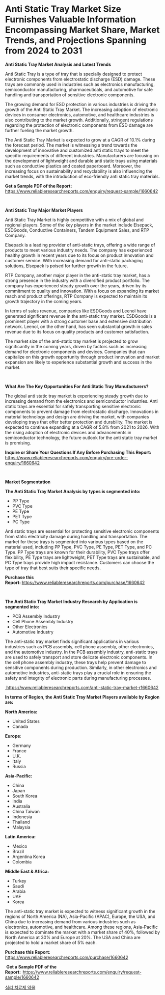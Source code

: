 <p><h1>Anti Static Tray Market Size Furnishes Valuable Information Encompassing Market Share, Market Trends, and Projections Spanning from 2024 to 2031</h1></p><p><strong>Anti Static Tray Market Analysis and Latest Trends</strong></p>
<p><p>Anti Static Tray is a type of tray that is specially designed to protect electronic components from electrostatic discharge (ESD) damage. These trays are commonly used in industries such as electronics manufacturing, semiconductor manufacturing, pharmaceuticals, and automotive for safe handling and transportation of sensitive electronic components.</p><p>The growing demand for ESD protection in various industries is driving the growth of the Anti Static Tray Market. The increasing adoption of electronic devices in consumer electronics, automotive, and healthcare industries is also contributing to the market growth. Additionally, stringent regulations regarding the protection of electronic components from ESD damage are further fueling the market growth.</p><p>The Anti Static Tray Market is expected to grow at a CAGR of 10.1% during the forecast period. The market is witnessing a trend towards the development of innovative and customized anti static trays to meet the specific requirements of different industries. Manufacturers are focusing on the development of lightweight and durable anti static trays using materials such as conductive plastics and coated paperboard. Moreover, the increasing focus on sustainability and recyclability is also influencing the market trends, with the introduction of eco-friendly anti static tray materials.</p></p>
<p><strong>Get a Sample PDF of the Report:&nbsp;</strong> <a href="https://www.reliableresearchreports.com/enquiry/request-sample/1660642">https://www.reliableresearchreports.com/enquiry/request-sample/1660642</a></p>
<p>&nbsp;</p>
<p><strong>Anti Static Tray Major Market Players</strong></p>
<p><p>Anti Static Tray Market is highly competitive with a mix of global and regional players. Some of the key players in the market include Elsepack, ESDGoods, Conductive Containers, Tandem Equipment Sales, and RTP Company.</p><p>Elsepack is a leading provider of anti-static trays, offering a wide range of products to meet various industry needs. The company has experienced healthy growth in recent years due to its focus on product innovation and customer service. With increasing demand for anti-static packaging solutions, Elsepack is poised for further growth in the future.</p><p>RTP Company, another major player in the anti-static tray market, has a strong presence in the industry with a diversified product portfolio. The company has experienced steady growth over the years, driven by its commitment to quality and innovation. With a focus on expanding its market reach and product offerings, RTP Company is expected to maintain its growth trajectory in the coming years.</p><p>In terms of sales revenue, companies like ESDGoods and Leenol have generated significant revenue in the anti-static tray market. ESDGoods is a prominent player with a strong customer base and extensive distribution network. Leenol, on the other hand, has seen substantial growth in sales revenue due to its focus on quality products and customer satisfaction.</p><p>The market size of the anti-static tray market is projected to grow significantly in the coming years, driven by factors such as increasing demand for electronic components and devices. Companies that can capitalize on this growth opportunity through product innovation and market expansion are likely to experience substantial growth and success in the market.</p></p>
<p>&nbsp;</p>
<p><strong>What Are The Key Opportunities For Anti Static Tray Manufacturers?</strong></p>
<p><p>The global anti static tray market is experiencing steady growth due to increasing demand from the electronics and semiconductor industries. Anti static trays are essential for safely transporting sensitive electronic components to prevent damage from electrostatic discharge. Innovations in material technology and design are driving the market, with companies developing trays that offer better protection and durability. The market is expected to continue expanding at a CAGR of 5.8% from 2021 to 2026. With the rising adoption of electronic devices and advancements in semiconductor technology, the future outlook for the anti static tray market is promising.</p></p>
<p><strong>Inquire or Share Your Questions If Any Before Purchasing This Report:</strong> <a href="https://www.reliableresearchreports.com/enquiry/pre-order-enquiry/1660642">https://www.reliableresearchreports.com/enquiry/pre-order-enquiry/1660642</a></p>
<p>&nbsp;</p>
<p><strong>Market Segmentation</strong></p>
<p><strong>The Anti Static Tray Market Analysis by types is segmented into:</strong></p>
<p><ul><li>PP Type</li><li>PVC Type</li><li>PE Type</li><li>PET Type</li><li>PC Type</li></ul></p>
<p><p>Anti static trays are essential for protecting sensitive electronic components from static electricity damage during handling and transportation. The market for these trays is segmented into various types based on the material used, including PP Type, PVC Type, PE Type, PET Type, and PC Type. PP Type trays are known for their durability, PVC Type trays offer flexibility, PE Type trays are lightweight, PET Type trays are sustainable, and PC Type trays provide high impact resistance. Customers can choose the type of tray that best suits their specific needs.</p></p>
<p><strong>Purchase this Report:&nbsp;</strong><a href="https://www.reliableresearchreports.com/purchase/1660642">https://www.reliableresearchreports.com/purchase/1660642</a></p>
<p>&nbsp;</p>
<p><strong>The Anti Static Tray Market Industry Research by Application is segmented into:</strong></p>
<p><ul><li>PCB Assembly Industry</li><li>Cell Phone Assembly Industry</li><li>Other Electronics</li><li>Automotive Industry</li></ul></p>
<p><p>The anti-static tray market finds significant applications in various industries such as PCB assembly, cell phone assembly, other electronics, and the automotive industry. In the PCB assembly industry, anti-static trays are used to safely transport and store delicate electronic components. In the cell phone assembly industry, these trays help prevent damage to sensitive components during production. Similarly, in other electronics and automotive industries, anti-static trays play a crucial role in ensuring the safety and integrity of electronic parts during manufacturing processes.</p></p>
<p><a href="https://www.reliableresearchreports.com/anti-static-tray-market-r1660642">&nbsp;https://www.reliableresearchreports.com/anti-static-tray-market-r1660642</a></p>
<p><strong>In terms of Region, the Anti Static Tray Market Players available by Region are:</strong></p>
<p>
    <p> <strong> North America: </strong>
        <ul>
            <li>United States</li>
            <li>Canada</li>
        </ul>
        </p> 
    <p> <strong> Europe: </strong>
        <ul>
            <li>Germany</li>
            <li>France</li>
            <li>U.K.</li>
            <li>Italy</li>
            <li>Russia</li>
        </ul>
        </p> 
    <p> <strong> Asia-Pacific: </strong>
        <ul>
            <li>China</li>
            <li>Japan</li>
            <li>South Korea</li>
            <li>India</li>
            <li>Australia</li>
            <li>China Taiwan</li>
            <li>Indonesia</li>
            <li>Thailand</li>
            <li>Malaysia</li>
        </ul>
        </p> 
    <p> <strong> Latin America: </strong>
        <ul>
            <li>Mexico</li>
            <li>Brazil</li>
            <li>Argentina Korea</li>
            <li>Colombia</li>
        </ul>
        </p> 
    <p> <strong> Middle East & Africa: </strong>
        <ul>
            <li>Turkey</li>
            <li>Saudi</li>
            <li>Arabia</li>
            <li>UAE</li>
            <li>Korea</li>
        </ul>
    </p>
    </p>
<p><p>The anti-static tray market is expected to witness significant growth in the regions of North America (NA), Asia-Pacific (APAC), Europe, the USA, and China due to increasing demand from various industries such as electronics, automotive, and healthcare. Among these regions, Asia-Pacific is expected to dominate the market with a market share of 40%, followed by North America at 30% and Europe at 20%. The USA and China are projected to hold a market share of 5% each.</p></p>
<p><strong>Purchase this Report: </strong><a href="https://www.reliableresearchreports.com/purchase/1660642">https://www.reliableresearchreports.com/purchase/1660642</a></p>
<p>&nbsp;<strong>Get a Sample PDF of the Report:&nbsp;&nbsp;</strong><a href="https://www.reliableresearchreports.com/enquiry/request-sample/1660642">https://www.reliableresearchreports.com/enquiry/request-sample/1660642</a></p>
<p><strong></strong></p>
<p><p><a href="https://github.com/laholand/Market-Research-Report-List-3/blob/main/568762131671.md">심리 치료제 약물</a></p></p>